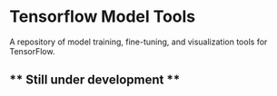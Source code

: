 # Tensorflow Model Tools
A repository of model training, fine-tuning, and visualization tools for TensorFlow.

## ** Still under development ** 
